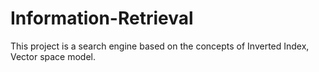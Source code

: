 # Information-Retrieval
This project is a search engine based on the concepts of Inverted Index, Vector space model.
